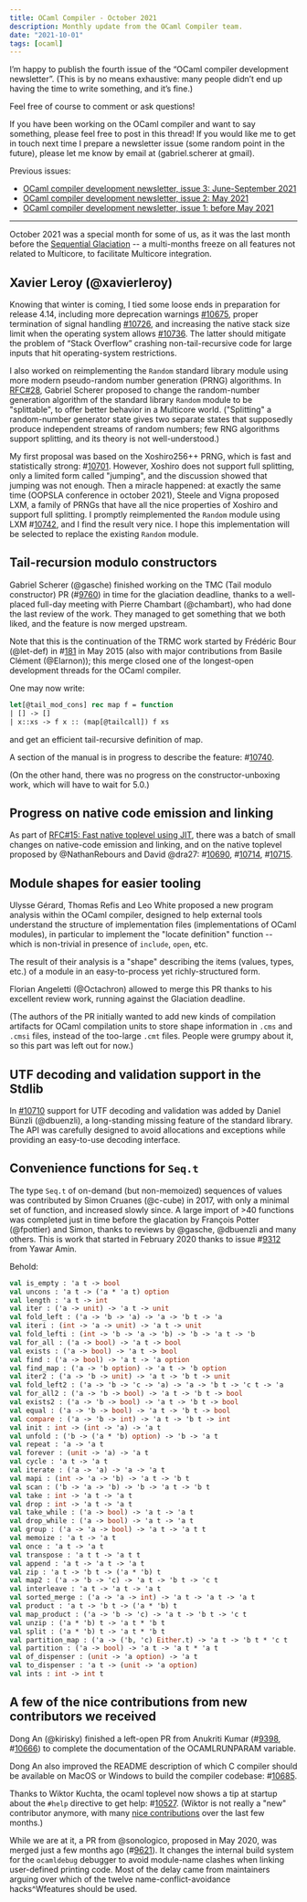 ```yaml
---
title: OCaml Compiler - October 2021
description: Monthly update from the OCaml Compiler team.
date: "2021-10-01"
tags: [ocaml]
---
```


I’m happy to publish the fourth issue of the “OCaml compiler development newsletter”. (This is by no means exhaustive: many people didn’t end up having the time to write something, and it’s fine.)

Feel free of course to comment or ask questions!

If you have been working on the OCaml compiler and want to say something, please feel free to post in this thread! If you would like me to get in touch next time I prepare a newsletter issue (some random point in the future), please let me know by email at (gabriel.scherer at gmail).

Previous issues:
- [OCaml compiler development newsletter, issue 3: June-September 2021](https://discuss.ocaml.org/t/ocaml-compiler-development-newsletter-issue-3-june-september-2021/8598)
- [OCaml compiler development newsletter, issue 2: May 2021](https://discuss.ocaml.org/t/ocaml-compiler-development-newsletter-issue-2-may-2021/7965)
- [OCaml compiler development newsletter, issue 1: before May 2021](https://discuss.ocaml.org/t/ocaml-compiler-development-newsletter-issue-1-before-may-2021/7831)

---

October 2021 was a special month for some of us, as it was the last month before the [Sequential Glaciation](https://discuss.ocaml.org/t/the-road-to-ocaml-5-0/8584#the-sequential-glaciation-3) -- a multi-months freeze on all features not related to Multicore, to facilitate Multicore integration. 

## Xavier Leroy (@xavierleroy)

Knowing that winter is coming, I tied some loose ends in preparation for release 4.14, including more deprecation warnings [#10675](https://github.com/ocaml/ocaml/pull//10675), proper termination of signal handling [#10726](https://github.com/ocaml/ocaml/pull/10726), and increasing the native stack size limit when the operating system allows [#10736](https://github.com/ocaml/ocaml/pull/10736). The latter should mitigate the problem of “Stack Overflow” crashing non-tail-recursive code for large inputs that hit operating-system restrictions.

I also worked on reimplementing the `Random` standard library module using more modern pseudo-random number generation (PRNG) algorithms.  In [RFC#28](https://github.com/ocaml/RFCs/pull/28), Gabriel Scherer proposed to change the random-number generation algorithm of the standard library `Random` module to be "splittable", to offer better behavior in a Multicore world. ("Splitting" a random-number generator state gives two separate states that supposedly produce independent streams of random numbers; few RNG algorithms support splitting, and its theory is not well-understood.)  

My first proposal was based on the Xoshiro256++ PRNG, which is fast and statistically strong: #[10701](https://github.com/ocaml/ocaml/pull/10701).  However, Xoshiro does not support full splitting, only a limited form called "jumping", and the discussion showed that jumping was not enough.  Then a miracle happened: at exactly the same time (OOPSLA conference in october 2021), Steele and Vigna proposed LXM, a family of PRNGs that have all the nice properties of Xoshiro and support full splitting.  I promptly reimplemented the `Random` module using LXM #[10742](https://github.com/ocaml/ocaml/pull/10742), and I find the result very nice.  I hope this implementation will be selected to replace the existing `Random` module. 

## Tail-recursion modulo constructors

Gabriel Scherer (@gasche) finished working on the TMC (Tail modulo constructor) PR (#[9760](https://github.com/ocaml/ocaml/pull/9760)) in time for the glaciation deadline, thanks to a well-placed full-day meeting with Pierre Chambart (@chambart), who had done the last review of the work. They managed to get something that we both liked, and the feature is now merged upstream.

Note that this is the continuation of the TRMC work started by Frédéric Bour (@let-def) in #[181](https://github.com/ocaml/ocaml/pull/181) in May 2015 (also with major contributions from Basile Clément (@Elarnon)); this merge closed one of the longest-open development threads for the OCaml compiler.

One may now write:

```ocaml
let[@tail_mod_cons] rec map f = function
| [] -> []
| x::xs -> f x :: (map[@tailcall]) f xs
```
and get an efficient tail-recursive definition of map.

A section of the manual is in progress to describe the feature: #[10740](https://github.com/ocaml/ocaml/pull/10740).

(On the other hand, there was no progress on the constructor-unboxing work, which will have to wait for 5.0.)


## Progress on native code emission and linking

As part of [RFC#15: Fast native toplevel using JIT](https://github.com/ocaml/RFCs/pull/15), there was a batch of small changes on native-code emission and linking, and on the native toplevel proposed by @NathanRebours and David @dra27: #[10690](https://github.com/ocaml/ocaml/pull/10690), #[10714](https://github.com/ocaml/ocaml/pull/10714), #[10715](https://github.com/ocaml/ocaml/pull/10715).

## Module shapes for easier tooling

Ulysse Gérard, Thomas Refis and Leo White proposed a new program analysis within the OCaml compiler, designed to help external tools understand the structure of implementation files (implementations of OCaml modules), in particular to implement the "locate definition" function -- which is non-trivial in presence of `include`, `open`, etc. 

The result of their analysis is a "shape" describing the items (values, types, etc.) of a module in an easy-to-process yet richly-structured form. 

Florian Angeletti (@Octachron) allowed to merge this PR thanks to his excellent review work, running against the Glaciation deadline.

(The authors of the PR initially wanted to add new kinds of compilation artifacts for OCaml compilation units to store shape information in `.cms` and `.cmsi` files, instead of the too-large `.cmt` files. People were grumpy about it, so this part was left out for now.)

## UTF decoding and validation support in the Stdlib

In [#10710](https://github.com/ocaml/ocaml/pull/10710) support for UTF decoding and validation was added by Daniel Bünzli (@dbuenzli), a long-standing missing feature of the standard library. The API was carefully designed to avoid allocations and exceptions while providing an easy-to-use decoding interface.

## Convenience functions for `Seq.t`

The type `Seq.t` of on-demand (but non-memoized) sequences of values was contributed by Simon Cruanes (@c-cube) in 2017, with only a minimal set of function, and increased slowly since. A large import of >40 functions was completed just in time before the glacation by François Potter (@fpottier) and Simon, thanks to reviews by @gasche, @dbuenzli and many others. This is work that started in February 2020 thanks to issue #[9312](https://github.com/ocaml/ocaml/issues/9312) from Yawar Amin.

Behold:
```ocaml
val is_empty : 'a t -> bool
val uncons : 'a t -> ('a * 'a t) option
val length : 'a t -> int
val iter : ('a -> unit) -> 'a t -> unit
val fold_left : ('a -> 'b -> 'a) -> 'a -> 'b t -> 'a
val iteri : (int -> 'a -> unit) -> 'a t -> unit
val fold_lefti : (int -> 'b -> 'a -> 'b) -> 'b -> 'a t -> 'b
val for_all : ('a -> bool) -> 'a t -> bool
val exists : ('a -> bool) -> 'a t -> bool
val find : ('a -> bool) -> 'a t -> 'a option
val find_map : ('a -> 'b option) -> 'a t -> 'b option
val iter2 : ('a -> 'b -> unit) -> 'a t -> 'b t -> unit
val fold_left2 : ('a -> 'b -> 'c -> 'a) -> 'a -> 'b t -> 'c t -> 'a
val for_all2 : ('a -> 'b -> bool) -> 'a t -> 'b t -> bool
val exists2 : ('a -> 'b -> bool) -> 'a t -> 'b t -> bool
val equal : ('a -> 'b -> bool) -> 'a t -> 'b t -> bool
val compare : ('a -> 'b -> int) -> 'a t -> 'b t -> int
val init : int -> (int -> 'a) -> 'a t
val unfold : ('b -> ('a * 'b) option) -> 'b -> 'a t
val repeat : 'a -> 'a t
val forever : (unit -> 'a) -> 'a t
val cycle : 'a t -> 'a t
val iterate : ('a -> 'a) -> 'a -> 'a t
val mapi : (int -> 'a -> 'b) -> 'a t -> 'b t
val scan : ('b -> 'a -> 'b) -> 'b -> 'a t -> 'b t
val take : int -> 'a t -> 'a t
val drop : int -> 'a t -> 'a t
val take_while : ('a -> bool) -> 'a t -> 'a t
val drop_while : ('a -> bool) -> 'a t -> 'a t
val group : ('a -> 'a -> bool) -> 'a t -> 'a t t
val memoize : 'a t -> 'a t
val once : 'a t -> 'a t
val transpose : 'a t t -> 'a t t
val append : 'a t -> 'a t -> 'a t
val zip : 'a t -> 'b t -> ('a * 'b) t
val map2 : ('a -> 'b -> 'c) -> 'a t -> 'b t -> 'c t
val interleave : 'a t -> 'a t -> 'a t
val sorted_merge : ('a -> 'a -> int) -> 'a t -> 'a t -> 'a t
val product : 'a t -> 'b t -> ('a * 'b) t
val map_product : ('a -> 'b -> 'c) -> 'a t -> 'b t -> 'c t
val unzip : ('a * 'b) t -> 'a t * 'b t
val split : ('a * 'b) t -> 'a t * 'b t
val partition_map : ('a -> ('b, 'c) Either.t) -> 'a t -> 'b t * 'c t
val partition : ('a -> bool) -> 'a t -> 'a t * 'a t
val of_dispenser : (unit -> 'a option) -> 'a t
val to_dispenser : 'a t -> (unit -> 'a option)
val ints : int -> int t
```

## A few of the nice contributions from new contributors we received

Dong An (@kirisky) finished a left-open PR from Anukriti Kumar (#[9398](https://github.com/ocaml/ocaml/pull/9398), #[10666](https://github.com/ocaml/ocaml/pull/10666)) to complete the documentation of the OCAMLRUNPARAM variable.

Dong An also improved the README description of which C compiler should be available on MacOS or Windows to build the compiler codebase: #[10685](https://github.com/ocaml/ocaml/pull/10685).

Thanks to Wiktor Kuchta, the ocaml toplevel now shows a tip at startup about the `#help` directive to get help: #[10527](https://github.com/ocaml/ocaml/pull/10527). (Wiktor is not really a "new" contributor anymore, with many [nice contributions](https://github.com/ocaml/ocaml/commits?author=wiktorkuchta) over the last few months.)

While we are at it, a PR from @sonologico, proposed in May 2020, was merged just a few months ago (#[9621](https://github.com/ocaml/ocaml/pull/9621)). It changes the internal build system for the `ocamldebug` debugger to avoid module-name clashes when linking user-defined printing code. Most of the delay came from maintainers arguing over which of the twelve name-conflict-avoidance hacks^Wfeatures should be used.